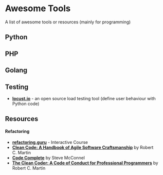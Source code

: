 # Awesome Tools
A list of awesome tools or resources (mainly for programming)


## Python ##


## PHP ##


## Golang ##


## Testing  ##
- **[locust.io](http://locust.io/)** - an open source load testing tool (define user behaviour with Python code)


## Resources ##
#### Refactoring
- **[refactoring.guru](https://refactoring.guru)** - Interactive Course
- **[Clean Code: A Handbook of Agile Software Craftsmanship](http://www.amazon.com/Clean-Code-Handbook-Software-Craftsmanship/dp/0132350882/)** by Robert C. Martin
- **[Code Complete](http://www.amazon.com/Code-Complete-Practical-Handbook-Construction/dp/0735619670)** by Steve McConnel
- **[The Clean Coder: A Code of Conduct for Professional Programmers](http://www.amazon.com/Clean-Coder-Conduct-Professional-Programmers/dp/0137081073/)** by Robert C. Martin
